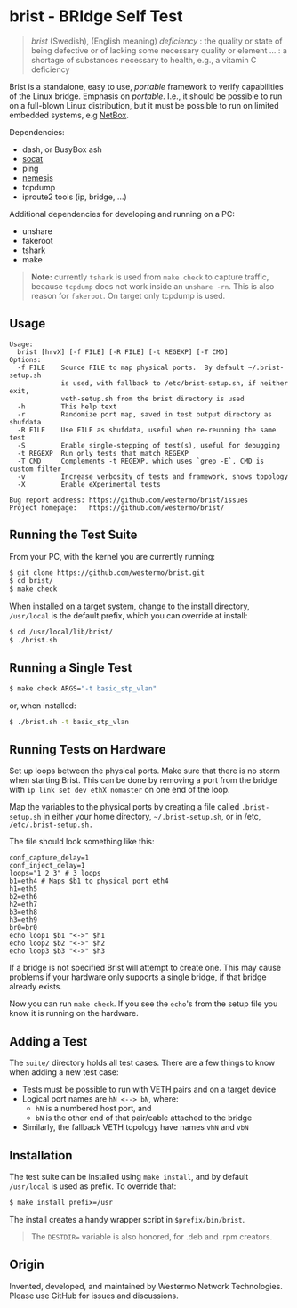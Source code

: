 brist - BRIdge Self Test
========================

> *brist* (Swedish), (English meaning) *deficiency* : the quality or
> state of being defective or of lacking some necessary quality or
> element ... : a shortage of substances necessary to health, e.g.,
> a vitamin C deficiency

Brist is a standalone, easy to use, *portable* framework to verify
capabilities of the Linux bridge.  Emphasis on *portable*.  I.e., it
should be possible to run on a full-blown Linux distribution, but it
must be possible to run on limited embedded systems, e.g [NetBox][].

Dependencies:

  - dash, or BusyBox ash
  - [socat][]
  - ping
  - [nemesis][]
  - tcpdump
  - iproute2 tools (ip, bridge, ...)

Additional dependencies for developing and running on a PC:

  - unshare
  - fakeroot
  - tshark
  - make

> **Note:** currently `tshark` is used from `make check` to capture
> traffic, because `tcpdump` does not work inside an `unshare -rn`.
> This is also reason for `fakeroot`. On target only tcpdump is used.


Usage
-----

```
Usage:
  brist [hrvX] [-f FILE] [-R FILE] [-t REGEXP] [-T CMD]
Options:
  -f FILE    Source FILE to map physical ports.  By default ~/.brist-setup.sh
             is used, with fallback to /etc/brist-setup.sh, if neither exit,
             veth-setup.sh from the brist directory is used
  -h         This help text
  -r         Randomize port map, saved in test output directory as shufdata
  -R FILE    Use FILE as shufdata, useful when re-reunning the same test
  -S         Enable single-stepping of test(s), useful for debugging
  -t REGEXP  Run only tests that match REGEXP
  -T CMD     Complements -t REGEXP, which uses `grep -E`, CMD is custom filter
  -v         Increase verbosity of tests and framework, shows topology
  -X         Enable eXperimental tests

Bug report address: https://github.com/westermo/brist/issues
Project homepage:   https://github.com/westermo/brist/
```


Running the Test Suite
----------------------

From your PC, with the kernel you are currently running:

```sh
$ git clone https://github.com/westermo/brist.git
$ cd brist/
$ make check
```

When installed on a target system, change to the install directory,
`/usr/local` is the default prefix, which you can override at install:

```sh
$ cd /usr/local/lib/brist/
$ ./brist.sh
```


Running a Single Test
---------------------

```sh
$ make check ARGS="-t basic_stp_vlan"
```

or, when installed:

```sh
$ ./brist.sh -t basic_stp_vlan
```


Running Tests on Hardware
----------------------------

Set up loops between the physical ports. Make sure that there is no
storm when starting Brist.  This can be done by removing a port from the
bridge with `ip link set dev ethX nomaster` on one end of the loop.

Map the variables to the physical ports by creating a file called
`.brist-setup.sh` in either your home directory, `~/.brist-setup.sh`, or
in /etc, `/etc/.brist-setup.sh.`

The file should look something like this:

```
conf_capture_delay=1
conf_inject_delay=1
loops="1 2 3" # 3 loops
b1=eth4 # Maps $b1 to physical port eth4
h1=eth5
b2=eth6
h2=eth7
b3=eth8
h3=eth9
br0=br0
echo loop1 $b1 "<->" $h1
echo loop2 $b2 "<->" $h2
echo loop3 $b3 "<->" $h3
```

If a bridge is not specified Brist will attempt to create one.  This may
cause problems if your hardware only supports a single bridge, if that
bridge already exists.

Now you can run `make check`. If you see the `echo`'s from the setup
file you know it is running on the hardware.


Adding a Test
-------------

The `suite/` directory holds all test cases.  There are a few things to
know when adding a new test case:

  - Tests must be possible to run with VETH pairs and on a target device
  - Logical port names are `hN <--> bN`, where:
    - `hN` is a numbered host port, and
    - `bN` is the other end of that pair/cable attached to the bridge
  - Similarly, the fallback VETH topology have names `vhN` and `vbN`


Installation
------------

The test suite can be installed using `make install`, and by default
`/usr/local` is used as prefix.  To override that:

```sh
$ make install prefix=/usr
```

The install creates a handy wrapper script in `$prefix/bin/brist`.

> The `DESTDIR=` variable is also honored, for .deb and .rpm creators.


Origin
------

Invented, developed, and maintained by Westermo Network Technologies.  
Please use GitHub for issues and discussions.

[nemesis]: https://github.com/libnet/nemesis/
[NetBox]:  https://github.com/westermo/netbox/
[socat]:   http://www.dest-unreach.org/socat/
